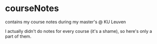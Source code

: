 # courseNotes
contains my course notes during my master's @ KU Leuven

I actually didn't do notes for every course (it's a shame), so here's only a part of them.

